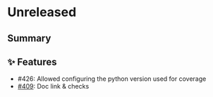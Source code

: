 # Unreleased

## Summary

## ✨ Features

* #426: Allowed configuring the python version used for coverage
* [#409](https://github.com/exasol/python-toolbox/issues/409): Doc link & checks
